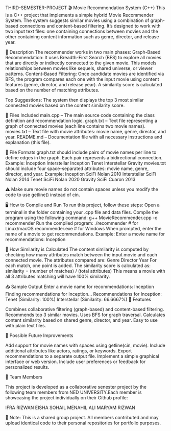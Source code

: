 THIRD-SEMESTER-PROJECT
🎬 Movie Recommendation System (C++)
This is a C++ project that implements a simple hybrid Movie Recommender System. The system suggests similar movies using a combination of graph-based connections and content-based filtering. It’s designed to work with two input text files: one containing connections between movies and the other containing content information such as genre, director, and release year.

📌 Description
The recommender works in two main phases:
Graph-Based Recommendation: It uses Breadth-First Search (BFS) to explore all movies that are directly or indirectly connected to the given movie. This models relationships between movies like sequels, shared universe, or viewer patterns.
Content-Based Filtering: Once candidate movies are identified via BFS, the program compares each one with the input movie using content features (genre, director, and release year). A similarity score is calculated based on the number of matching attributes.

Top Suggestions: The system then displays the top 3 most similar connected movies based on the content similarity score.

🧾 Files Included
main.cpp – The main source code containing the class definition and recommendation logic.
graph.txt – Text file representing a graph of connected movies (each line contains two movie names).
movies.txt – Text file with movie attributes: movie name, genre, director, and year.
README.md – Documentation file with all necessary instructions and explanation (this file).

📂 File Formats
graph.txt should include pairs of movie names per line to define edges in the graph. Each pair represents a bidirectional connection. Example:
Inception Interstellar Inception Tenet Interstellar Gravity
movies.txt should include four space-separated attributes: movie name, genre, director, and year. Example:
Inception SciFi Nolan 2010
Interstellar SciFi Nolan 2014
Tenet SciFi Nolan 2020
Gravity SciFi Cuaron 2013

⚠ Make sure movie names do not contain spaces unless you modify the code to use getline() instead of cin.

🖥 How to Compile and Run
To run this project, follow these steps:
Open a terminal in the folder containing your .cpp file and data files.
Compile the program using the following command:
g++ MovieRecommender.cpp -o recommender
Run the compiled program:
./recommender # for Linux/macOS recommender.exe # for Windows
When prompted, enter the name of a movie to get recommendations. Example:
Enter a movie name for recommendations: Inception

🧠 How Similarity is Calculated
The content similarity is computed by checking how many attributes match between the input movie and each connected movie. The attributes compared are:
Genre
Director
Year
For each match, one point is added. The similarity score is calculated as:
similarity = (number of matches) / (total attributes)
This means a movie with all 3 attributes matching will have 100% similarity.

📤 Sample Output
Enter a movie name for recommendations: Inception Finding recommendations for Inception... Recommendations for Inception:
Tenet (Similarity: 100%)
Interstellar (Similarity: 66.6667%)
🚀 Features

Combines collaborative filtering (graph-based) and content-based filtering.
Recommends top 3 similar movies.
Uses BFS for graph traversal.
Calculates content similarity based on shared genre, director, and year.
Easy to use with plain text files.

🔧 Possible Future Improvements

Add support for movie names with spaces using getline(cin, movie).
Include additional attributes like actors, ratings, or keywords.
Export recommendations to a separate output file.
Implement a simple graphical interface or web version.
Include user preferences or feedback for personalized results.

👥 Team Members

This project is developed as a collaborative senester project by the following team members from NED UNIVERSITY.Each member is showcasing the project individually on their Github profile:

 IFRA RIZWAN EISHA SOHAIL MENAHIL ALI MARYAM RIZWAN

📌 Note: This is a shared group project. All members contributed and may upload identical code to their personal repositories for portfolio purposes.
